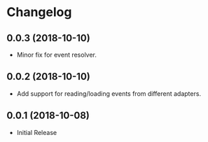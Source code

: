# Changelog

## 0.0.3 (2018-10-10)

* Minor fix for event resolver.

## 0.0.2 (2018-10-10)

* Add support for reading/loading events from different adapters.

## 0.0.1 (2018-10-08)

* Initial Release
